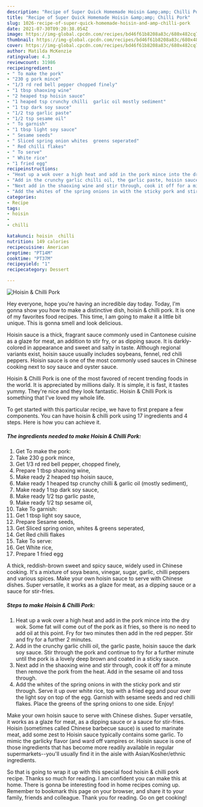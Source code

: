 ```yaml
---
description: "Recipe of Super Quick Homemade Hoisin &amp;amp; Chilli Pork"
title: "Recipe of Super Quick Homemade Hoisin &amp;amp; Chilli Pork"
slug: 1026-recipe-of-super-quick-homemade-hoisin-and-amp-chilli-pork
date: 2021-07-30T09:20:38.054Z
image: https://img-global.cpcdn.com/recipes/bd46f61b8208a83c/680x482cq70/hoisin-chilli-pork-recipe-main-photo.jpg
thumbnail: https://img-global.cpcdn.com/recipes/bd46f61b8208a83c/680x482cq70/hoisin-chilli-pork-recipe-main-photo.jpg
cover: https://img-global.cpcdn.com/recipes/bd46f61b8208a83c/680x482cq70/hoisin-chilli-pork-recipe-main-photo.jpg
author: Matilda McKenzie
ratingvalue: 4.3
reviewcount: 31986
recipeingredient:
- " To make the pork"
- "230 g pork mince"
- "1/3 rd red bell pepper chopped finely"
- "1 tbsp shaoxing wine"
- "2 heaped tsp hoisin sauce"
- "1 heaped tsp crunchy chilli  garlic oil mostly sediment"
- "1 tsp dark soy sauce"
- "1/2 tsp garlic paste"
- "1/2 tsp sesame oil"
- " To garnish"
- "1 tbsp light soy sauce"
- " Sesame seeds"
- " Sliced spring onion whites  greens seperated"
- " Red chilli flakes"
- " To serve"
- " White rice"
- "1 fried egg"
recipeinstructions:
- "Heat up a wok over a high heat and add in the pork mince into the dry wok. Some fat will come out of the pork as it fries, so there is no need to add oil at this point. Fry for two minutes then add in the red pepper. Stir and fry for a further 2 minutes."
- "Add in the crunchy garlic chilli oil, the garlic paste, hoisin sauce the dark soy sauce. Stir through the pork and continue to fry for a further minute until the pork is a lovely deep brown and coated in a sticky sauce."
- "Next add in the shaoxing wine and stir through, cook it off for a minute then remove the pork from the heat. Add in the sesame oil and toss through."
- "Add the whites of the spring onions in with the sticky pork and stir through. Serve it up over white rice, top with a fried egg and pour over the light soy on top of the egg. Garnish with sesame seeds and red chilli flakes. Place the greens of the spring onions to one side. Enjoy!"
categories:
- Recipe
tags:
- hoisin
- 
- chilli

katakunci: hoisin  chilli 
nutrition: 149 calories
recipecuisine: American
preptime: "PT14M"
cooktime: "PT37M"
recipeyield: "1"
recipecategory: Dessert

---
```



![Hoisin &amp; Chilli Pork](https://img-global.cpcdn.com/recipes/bd46f61b8208a83c/680x482cq70/hoisin-chilli-pork-recipe-main-photo.jpg)

Hey everyone, hope you're having an incredible day today. Today, I'm gonna show you how to make a distinctive dish, hoisin &amp; chilli pork. It is one of my favorites food recipes. This time, I am going to make it a little bit unique. This is gonna smell and look delicious.

Hoisin sauce is a thick, fragrant sauce commonly used in Cantonese cuisine as a glaze for meat, an addition to stir fry, or as dipping sauce. It is darkly-colored in appearance and sweet and salty in taste. Although regional variants exist, hoisin sauce usually includes soybeans, fennel, red chili peppers. Hoisin sauce is one of the most commonly used sauces in Chinese cooking next to soy sauce and oyster sauce.

Hoisin &amp; Chilli Pork is one of the most favored of recent trending foods in the world. It is appreciated by millions daily. It is simple, it is fast, it tastes yummy. They're nice and they look fantastic. Hoisin &amp; Chilli Pork is something that I've loved my whole life.


To get started with this particular recipe, we have to first prepare a few components. You can have hoisin &amp; chilli pork using 17 ingredients and 4 steps. Here is how you can achieve it.

<!--inarticleads1-->

##### The ingredients needed to make Hoisin &amp; Chilli Pork:

1. Get  To make the pork:
1. Take 230 g pork mince,
1. Get 1/3 rd red bell pepper, chopped finely,
1. Prepare 1 tbsp shaoxing wine,
1. Make ready 2 heaped tsp hoisin sauce,
1. Make ready 1 heaped tsp crunchy chilli &amp; garlic oil (mostly sediment),
1. Make ready 1 tsp dark soy sauce,
1. Make ready 1/2 tsp garlic paste,
1. Make ready 1/2 tsp sesame oil,
1. Take  To garnish:
1. Get 1 tbsp light soy sauce,
1. Prepare  Sesame seeds,
1. Get  Sliced spring onion, whites &amp; greens seperated,
1. Get  Red chilli flakes
1. Take  To serve:
1. Get  White rice,
1. Prepare 1 fried egg


A thick, reddish-brown sweet and spicy sauce, widely used in Chinese cooking. It&#39;s a mixture of soya beans, vinegar, sugar, garlic, chilli peppers and various spices. Make your own hoisin sauce to serve with Chinese dishes. Super versatile, it works as a glaze for meat, as a dipping sauce or a sauce for stir-fries. 

<!--inarticleads2-->

##### Steps to make Hoisin &amp; Chilli Pork:

1. Heat up a wok over a high heat and add in the pork mince into the dry wok. Some fat will come out of the pork as it fries, so there is no need to add oil at this point. Fry for two minutes then add in the red pepper. Stir and fry for a further 2 minutes.
1. Add in the crunchy garlic chilli oil, the garlic paste, hoisin sauce the dark soy sauce. Stir through the pork and continue to fry for a further minute until the pork is a lovely deep brown and coated in a sticky sauce.
1. Next add in the shaoxing wine and stir through, cook it off for a minute then remove the pork from the heat. Add in the sesame oil and toss through.
1. Add the whites of the spring onions in with the sticky pork and stir through. Serve it up over white rice, top with a fried egg and pour over the light soy on top of the egg. Garnish with sesame seeds and red chilli flakes. Place the greens of the spring onions to one side. Enjoy!


Make your own hoisin sauce to serve with Chinese dishes. Super versatile, it works as a glaze for meat, as a dipping sauce or a sauce for stir-fries. Hoisin (sometimes called Chinese barbecue sauce) is used to marinate meat, add some zest to Hoisin sauce typically contains some garlic. To mimic the garlicky flavor (and ward off vampires or. Hoisin sauce is one of those ingredients that has become more readily available in regular supermarkets--you&#39;ll usually find it in the aisle with Asian/Kosher/ethnic ingredients. 

So that is going to wrap it up with this special food hoisin &amp; chilli pork recipe. Thanks so much for reading. I am confident you can make this at home. There is gonna be interesting food in home recipes coming up. Remember to bookmark this page on your browser, and share it to your family, friends and colleague. Thank you for reading. Go on get cooking!
